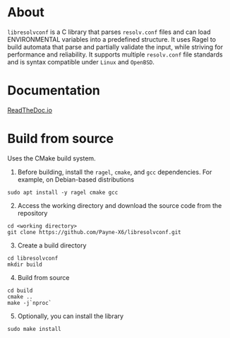 # About

`libresolvconf` is a C library that parses `resolv.conf` files and can load ENVIRONMENTAL variables into a predefined structure. It uses Ragel to build automata that parse and partially validate the input, while striving for performance and reliability. It supports multiple `resolv.conf` file standards and is syntax compatible under `Linux` and `OpenBSD`.

# Documentation

[ReadTheDoc.io](https://libresolvconf.readthedocs.io/en/latest/)

# Build from source

Uses the CMake build system.

1. Before building, install the `ragel`, `cmake`, and `gcc` dependencies. For example, on Debian-based distributions 

```
sudo apt install -y ragel cmake gcc
```

2. Access the working directory and download the source code from the repository

```
cd <working directory>
git clone https://github.com/Payne-X6/libresolvconf.git
```

3. Create a build directory

```
cd libresolvconf
mkdir build
```

4. Build from source

```
cd build
cmake ..
make -j`nproc`
```

5. Optionally, you can install the library

```
sudo make install
```